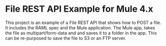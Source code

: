 # File REST API Example for Mule 4.x

This project is an example of a File REST API that shows how to POST a file. It includes the RAML spec and the Mule application. The Mule app, takes the file as multipart/form-data and and saves it to a folder in the app. This can be re-purposed to save the file to S3 or an FTP server.
